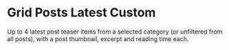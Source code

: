 # Grid Posts Latest Custom

Up to 4 latest post teaser items from a selected category (or unfiltered from all posts), with a post thumbnail, excerpt and reading time each.
